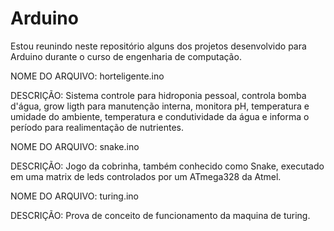Arduino
=======

Estou reunindo neste repositório alguns dos projetos desenvolvido para Arduino durante o curso de engenharia de computação.


NOME DO ARQUIVO: horteligente.ino

DESCRIÇÃO: Sistema controle para hidroponia pessoal, controla bomba d'água, grow ligth para manutenção interna, monitora pH, temperatura e umidade do ambiente, temperatura e condutividade da água e informa o período para realimentação de nutrientes. 



NOME DO ARQUIVO: snake.ino

DESCRIÇÃO: Jogo da cobrinha, também conhecido como Snake, executado em uma matrix de leds controlados por um ATmega328 da Atmel.



NOME DO ARQUIVO: turing.ino

DESCRIÇÃO: Prova de conceito de funcionamento da maquina de turing.

